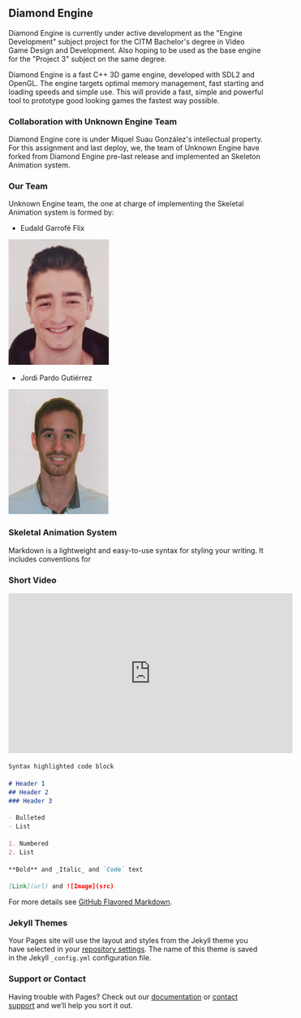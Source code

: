 ## Diamond Engine

Diamond Engine is currently under active development as the "Engine Development" subject project for the CITM Bachelor's degree in Video Game Design and Development. Also hoping to be used as the base engine for the "Project 3" subject on the same degree. 

Diamond Engine is a fast C++ 3D game engine, developed with SDL2 and OpenGL. The engine targets optimal memory management, fast starting and loading speeds and simple use. This will provide a fast, simple and powerful tool to prototype good looking games the fastest way possible.

### Collaboration with Unknown Engine Team

Diamond Engine core is under Miquel Suau González's intellectual property. For this assignment and last deploy, we, the team of Unknown Engine have forked from Diamond Engine pre-last release and implemented an Skeleton Animation system.

### Our Team

Unknown Engine team, the one at charge of implementing the Skeletal Animation system is formed by:

- Eudald Garrofé Flix

<img src="eudald_pic.png"><br>

- Jordi Pardo Gutiérrez

<img src="jordi_pic.png"><br>


### Skeletal Animation System

Markdown is a lightweight and easy-to-use syntax for styling your writing. It includes conventions for


### Short Video

<iframe width="560" height="315" src="https://www.youtube.com/embed/UiCn6oklN3A" frameborder="0" allow="accelerometer; autoplay; clipboard-write; encrypted-media; gyroscope; picture-in-picture" allowfullscreen></iframe>

```markdown
Syntax highlighted code block

# Header 1
## Header 2
### Header 3

- Bulleted
- List

1. Numbered
2. List

**Bold** and _Italic_ and `Code` text

[Link](url) and ![Image](src)
```

For more details see [GitHub Flavored Markdown](https://guides.github.com/features/mastering-markdown/).

### Jekyll Themes

Your Pages site will use the layout and styles from the Jekyll theme you have selected in your [repository settings](https://github.com/Hevne/Diamond-Engine/settings). The name of this theme is saved in the Jekyll `_config.yml` configuration file.

### Support or Contact

Having trouble with Pages? Check out our [documentation](https://docs.github.com/categories/github-pages-basics/) or [contact support](https://github.com/contact) and we’ll help you sort it out.
